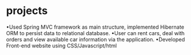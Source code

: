 # projects

•Used Spring MVC framework as main structure, implemented Hibernate ORM to persist data to relational database. 
•User can rent cars, deal with orders and view available car information via the application.
•Developed Front-end website using CSS/Javascript/html
